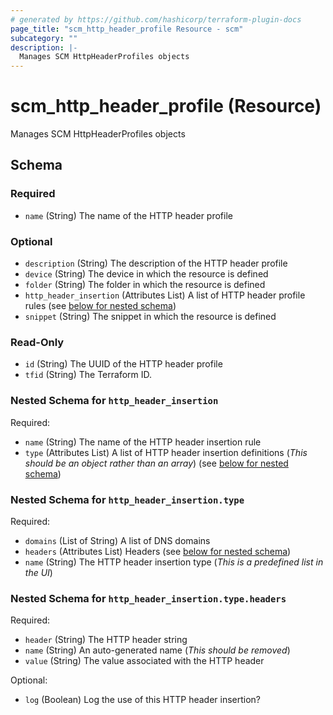 ```yaml
---
# generated by https://github.com/hashicorp/terraform-plugin-docs
page_title: "scm_http_header_profile Resource - scm"
subcategory: ""
description: |-
  Manages SCM HttpHeaderProfiles objects
---
```


# scm_http_header_profile (Resource)

Manages SCM HttpHeaderProfiles objects



<!-- schema generated by tfplugindocs -->
## Schema

### Required

- `name` (String) The name of the HTTP header profile

### Optional

- `description` (String) The description of the HTTP header profile
- `device` (String) The device in which the resource is defined
- `folder` (String) The folder in which the resource is defined
- `http_header_insertion` (Attributes List) A list of HTTP header profile rules (see [below for nested schema](#nestedatt--http_header_insertion))
- `snippet` (String) The snippet in which the resource is defined

### Read-Only

- `id` (String) The UUID of the HTTP header profile
- `tfid` (String) The Terraform ID.

<a id="nestedatt--http_header_insertion"></a>
### Nested Schema for `http_header_insertion`

Required:

- `name` (String) The name of the HTTP header insertion rule
- `type` (Attributes List) A list of HTTP header insertion definitions (_This should be an object rather than an array_) (see [below for nested schema](#nestedatt--http_header_insertion--type))

<a id="nestedatt--http_header_insertion--type"></a>
### Nested Schema for `http_header_insertion.type`

Required:

- `domains` (List of String) A list of DNS domains
- `headers` (Attributes List) Headers (see [below for nested schema](#nestedatt--http_header_insertion--type--headers))
- `name` (String) The HTTP header insertion type (_This is a predefined list in the UI_)

<a id="nestedatt--http_header_insertion--type--headers"></a>
### Nested Schema for `http_header_insertion.type.headers`

Required:

- `header` (String) The HTTP header string
- `name` (String) An auto-generated name (_This should be removed_)
- `value` (String) The value associated with the HTTP header

Optional:

- `log` (Boolean) Log the use of this HTTP header insertion?
